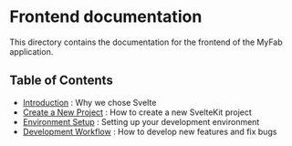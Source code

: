 # Frontend documentation

This directory contains the documentation for the frontend of the MyFab application.

## Table of Contents

- [Introduction](introduction.md) : Why we chose Svelte
- [Create a New Project](create-project.md) : How to create a new SvelteKit project
- [Environment Setup](env-setup.md) : Setting up your development environment
- [Development Workflow](dev-workflow.md) : How to develop new features and fix bugs
